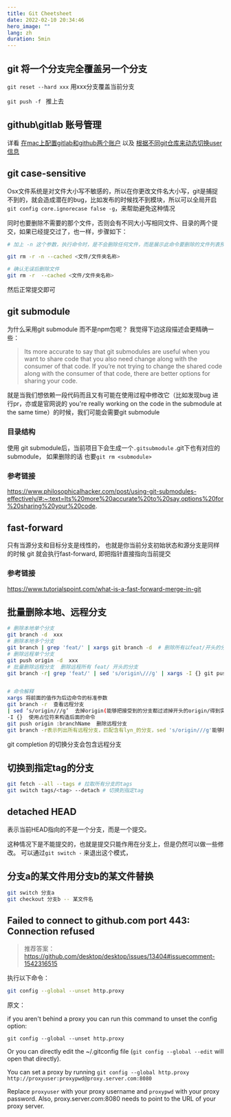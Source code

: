 ```yaml
---
title: Git Cheetsheet
date: 2022-02-10 20:34:46
hero_image: ""
lang: zh
duration: 5min
---
```


## git 将一个分支完全覆盖另一个分支

`git reset --hard xxx` 用xxx分支覆盖当前分支

`git push -f ` 推上去

## github\gitlab 账号管理

详看 [在mac上配置gitlab和github两个账户](./gitlab-github.md) 以及 [根据不同git仓库来动态切换user信息](./smart-git.md)

## git case-sensitive

Osx文件系统是对文件大小写不敏感的，所以在你更改文件名大小写，git是捕捉不到的，就会造成潜在的bug，比如发布的时候找不到模块，所以可以全局开启
`git config core.ignorecase false -g`，来帮助避免这种情况

同时也要删除不需要的那个文件，否则会有不同大小写相同文件、目录的两个提交，如果已经提交过了，也一样，步骤如下：

```bash
# 加上 -n 这个参数，执行命令时，是不会删除任何文件，而是展示此命令要删除的文件列表预览。

git rm -r -n --cached <文件/文件夹名称>

# 确认无误后删除文件
git rm -r  --cached <文件/文件夹名称>
```

然后正常提交即可


## git submodule

为什么采用git submodule 而不是npm包呢？ 我觉得下边这段描述会更精确一些：
> Its more accurate to say that git submodules are useful when you want to share code that you also need change along with the consumer of that code. If you’re not trying to change the shared code along with the consumer of that code, there are better options for sharing your code.

就是当我们想依赖一段代码而且又有可能在使用过程中修改它（比如发现bug 进行pr，亦或是官网说的 you're really working on the code in the submodule at the same time）的时候，我们可能会需要git submodule

### 目录结构 
使用 git submodule后，当前项目下会生成一个`.gitsubmodule` .git下也有对应的submodule， 如果删除的话 也要`git rm <submodule>`

### 参考链接
https://www.philosophicalhacker.com/post/using-git-submodules-effectively/#:~:text=Its%20more%20accurate%20to%20say,options%20for%20sharing%20your%20code.


## fast-forward

只有当源分支和目标分支是线性的， 也就是你当前分支初始状态和源分支是同样的时候 git 就会执行fast-forward, 即把指针直接指向当前提交

### 参考链接
https://www.tutorialspoint.com/what-is-a-fast-forward-merge-in-git


## 批量删除本地、远程分支

```bash
# 删除本地单个分支
git branch -d  xxx
# 删除本地多个分支 
git branch | grep 'feat/' | xargs git branch -d  # 删除所有以feat/开头的分支
# 删除远程单个分支
git push origin -d  xxx
# 批量删除远程分支  删除远程所有 feat/ 开头的分支
git branch -r| grep 'feat/' | sed 's/origin\///g' | xargs -I {} git push origin :{}


# 命令解释
xargs 将前面的值作为后边命令的标准参数
git branch -r  查看远程分支
| sed ‘s/origin///g‘  去掉origin(能够把接受到的分支都过滤掉开头的origin/得到实际的分支名 （大概这个意思）)
-I {}  使用占位符来构造后面的命令
git push origin :branchName  删除远程分支
git branch -r表示列出所有远程分支，匹配含有lyn_的分支，sed 's/origin///g'能够把接受到的分支都过滤掉开头的origin/得到实际的分支名 （大概这个意思），比如origin/A分支执行了 sed 's/origin///g'命令就能得到A  ,然后将A这个分支作为参数传给下一个命令，-I {} 使用占位符 来构造 后面的命令，也就是接收到了上个命令的执行结果A执行git push origin :A

```



git completion 的切换分支会包含远程分支


## 切换到指定tag的分支

```bash
git fetch --all --tags # 拉取所有分支的tags
git switch tags/<tag> --detach # 切换到指定tag
```

## detached HEAD 
表示当前HEAD指向的不是一个分支，而是一个提交。

这种情况下是不能提交的，也就是提交只能作用在分支上，但是仍然可以做一些修改。
可以通过`git switch -` 来退出这个模式，


## 分支a的某文件用分支b的某文件替换
```bash 
git switch 分支a
git checkout 分支b -- 某文件名
```

## Failed to connect to github.com port 443: Connection refused

> 推荐答案： https://github.com/desktop/desktop/issues/13404#issuecomment-1542316515

执行以下命令：

```bash
git config --global --unset http.proxy
```

原文：

if you aren't behind a proxy you can run this command to unset the config option:

`git config --global --unset http.proxy`

Or you can directly edit the ~/.gitconfig file (`git config --global --edit` will open that directly).

You can set a proxy by running `git config --global http.proxy http://proxyuser:proxypwd@proxy.server.com:8080`

Replace `proxyuser` with your proxy username and `proxypwd` with your proxy password. Also, proxy.server.com:8080 needs to point to the URL of your proxy server.